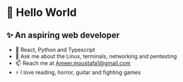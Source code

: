 # 🌊 Hello World

## ✨ An aspiring web developer

<!--
**Ameer-Moustafa/Ameer-Moustafa** is a ✨ _special_ ✨ repository because its `README.md` (this file) appears on your GitHub profile.

Here are some ideas to get you started:

- 🔭 I’m currently working on ...
- 🌱 I’m currently learning ...
- 👯 I’m looking to collaborate on ...
- 🤔 I’m looking for help with ...
- 💬 Ask me about ...
- 📫 How to reach me: ...
- 😄 Pronouns: ...
- ⚡ Fun fact: ...
-->

- 🌱 React, Python and Typescript
- 💬 Ask me about the Linux, terminals, networking and pentesting
- 📫 Reach me at Ameer.moustafa1@gmail.com
- ⚡ I love reading, horror, guitar and fighting games
